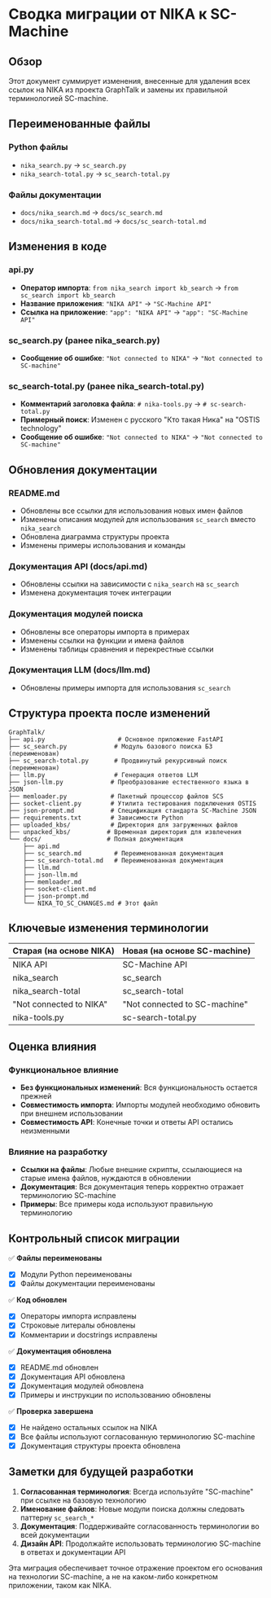 # Сводка миграции от NIKA к SC-Machine

## Обзор
Этот документ суммирует изменения, внесенные для удаления всех ссылок на NIKA из проекта GraphTalk и замены их правильной терминологией SC-machine.

## Переименованные файлы

### Python файлы
- `nika_search.py` → `sc_search.py`
- `nika_search-total.py` → `sc_search-total.py`

### Файлы документации
- `docs/nika_search.md` → `docs/sc_search.md`
- `docs/nika_search-total.md` → `docs/sc_search-total.md`

## Изменения в коде

### api.py
- **Оператор импорта**: `from nika_search import kb_search` → `from sc_search import kb_search`
- **Название приложения**: `"NIKA API"` → `"SC-Machine API"`
- **Ссылка на приложение**: `"app": "NIKA API"` → `"app": "SC-Machine API"`

### sc_search.py (ранее nika_search.py)
- **Сообщение об ошибке**: `"Not connected to NIKA"` → `"Not connected to SC-machine"`

### sc_search-total.py (ранее nika_search-total.py)
- **Комментарий заголовка файла**: `# nika-tools.py` → `# sc-search-total.py`
- **Примерный поиск**: Изменен с русского "Кто такая Ника" на "OSTIS technology"
- **Сообщение об ошибке**: `"Not connected to NIKA"` → `"Not connected to SC-machine"`

## Обновления документации

### README.md
- Обновлены все ссылки для использования новых имен файлов
- Изменены описания модулей для использования `sc_search` вместо `nika_search`
- Обновлена диаграмма структуры проекта
- Изменены примеры использования и команды

### Документация API (docs/api.md)
- Обновлены ссылки на зависимости с `nika_search` на `sc_search`
- Изменена документация точек интеграции

### Документация модулей поиска
- Обновлены все операторы импорта в примерах
- Изменены ссылки на функции и имена файлов
- Изменены таблицы сравнения и перекрестные ссылки

### Документация LLM (docs/llm.md)
- Обновлены примеры импорта для использования `sc_search`

## Структура проекта после изменений

```
GraphTalk/
├── api.py                    # Основное приложение FastAPI
├── sc_search.py             # Модуль базового поиска БЗ (переименован)
├── sc_search-total.py       # Продвинутый рекурсивный поиск (переименован)
├── llm.py                   # Генерация ответов LLM
├── json-llm.py             # Преобразование естественного языка в JSON
├── memloader.py            # Пакетный процессор файлов SCS
├── socket-client.py        # Утилита тестирования подключения OSTIS
├── json-prompt.md          # Спецификация стандарта SC-Machine JSON
├── requirements.txt        # Зависимости Python
├── uploaded_kbs/           # Директория для загруженных файлов
├── unpacked_kbs/          # Временная директория для извлечения
└── docs/                  # Полная документация
    ├── api.md
    ├── sc_search.md         # Переименованная документация
    ├── sc_search-total.md   # Переименованная документация
    ├── llm.md
    ├── json-llm.md
    ├── memloader.md
    ├── socket-client.md
    ├── json-prompt.md
    └── NIKA_TO_SC_CHANGES.md # Этот файл
```

## Ключевые изменения терминологии

| Старая (на основе NIKA) | Новая (на основе SC-machine) |
|--------------------------|------------------------------|
| NIKA API | SC-Machine API |
| nika_search | sc_search |
| nika_search-total | sc_search-total |
| "Not connected to NIKA" | "Not connected to SC-machine" |
| nika-tools.py | sc-search-total.py |

## Оценка влияния

### Функциональное влияние
- **Без функциональных изменений**: Вся функциональность остается прежней
- **Совместимость импорта**: Импорты модулей необходимо обновить при внешнем использовании
- **Совместимость API**: Конечные точки и ответы API остались неизменными

### Влияние на разработку
- **Ссылки на файлы**: Любые внешние скрипты, ссылающиеся на старые имена файлов, нуждаются в обновлении
- **Документация**: Вся документация теперь корректно отражает терминологию SC-machine
- **Примеры**: Все примеры кода используют правильную терминологию

## Контрольный список миграции

✅ **Файлы переименованы**
- [x] Модули Python переименованы
- [x] Файлы документации переименованы

✅ **Код обновлен**
- [x] Операторы импорта исправлены
- [x] Строковые литералы обновлены
- [x] Комментарии и docstrings исправлены

✅ **Документация обновлена**
- [x] README.md обновлен
- [x] Документация API обновлена
- [x] Документация модулей обновлена
- [x] Примеры и инструкции по использованию обновлены

✅ **Проверка завершена**
- [x] Не найдено остальных ссылок на NIKA
- [x] Все файлы используют согласованную терминологию SC-machine
- [x] Документация структуры проекта обновлена

## Заметки для будущей разработки

1. **Согласованная терминология**: Всегда используйте "SC-machine" при ссылке на базовую технологию
2. **Именование файлов**: Новые модули поиска должны следовать паттерну `sc_search_*`
3. **Документация**: Поддерживайте согласованность терминологии во всей документации
4. **Дизайн API**: Продолжайте использовать терминологию SC-machine в ответах и документации API

Эта миграция обеспечивает точное отражение проектом его основания на технологии SC-machine, а не на каком-либо конкретном приложении, таком как NIKA.
